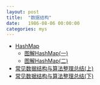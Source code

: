 ```yaml
---
layout: post
title:  "数据结构"
date:   1986-08-06 00:00:00
categories: mys
---
```


* [HashMap]()
  * [图解HashMap(一)](https://juejin.im/post/5a23f82ff265da432003109b)
  * [图解HashMap(二)](https://juejin.im/post/5a255bbd6fb9a0450c493f4d)
* [常见数据结构与算法整理总结(上)](http://www.jianshu.com/p/230e6fde9c75)
* [常见数据结构与算法整理总结(下)](http://www.jianshu.com/p/42f81846c0fb)


